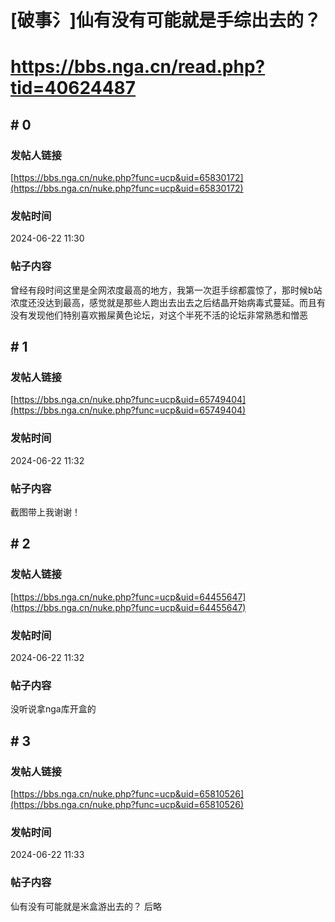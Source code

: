 # [破事氵]仙有没有可能就是手综出去的？
# https://bbs.nga.cn/read.php?tid=40624487

## \# 0
### 发帖人链接
[https://bbs.nga.cn/nuke.php?func=ucp&uid=65830172](https://bbs.nga.cn/nuke.php?func=ucp&uid=65830172)
### 发帖时间
2024-06-22 11:30
### 帖子内容
曾经有段时间这里是全网浓度最高的地方，我第一次逛手综都震惊了，那时候b站浓度还没达到最高，感觉就是那些人跑出去出去之后结晶开始病毒式蔓延。而且有没有发现他们特别喜欢搬屎黄色论坛，对这个半死不活的论坛非常熟悉和憎恶
## \# 1
### 发帖人链接
[https://bbs.nga.cn/nuke.php?func=ucp&uid=65749404](https://bbs.nga.cn/nuke.php?func=ucp&uid=65749404)
### 发帖时间
2024-06-22 11:32
### 帖子内容
截图带上我谢谢！
## \# 2
### 发帖人链接
[https://bbs.nga.cn/nuke.php?func=ucp&uid=64455647](https://bbs.nga.cn/nuke.php?func=ucp&uid=64455647)
### 发帖时间
2024-06-22 11:32
### 帖子内容
没听说拿nga库开盒的
## \# 3
### 发帖人链接
[https://bbs.nga.cn/nuke.php?func=ucp&uid=65810526](https://bbs.nga.cn/nuke.php?func=ucp&uid=65810526)
### 发帖时间
2024-06-22 11:33
### 帖子内容
仙有没有可能就是米盒游出去的？
后略
